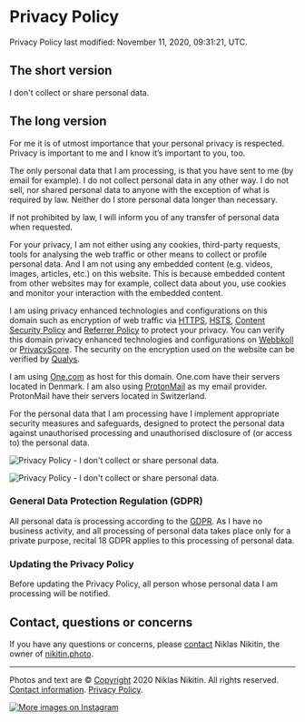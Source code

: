 Privacy Policy
==============

Privacy Policy last modified: November 11, 2020, 09:31:21, UTC.

The short version
-----------------

I don't collect or share personal data.

The long version
----------------

For me it is of utmost importance that your personal privacy is respected. Privacy is important to me and I know it’s important to you, too.

The only personal data that I am processing, is that you have sent to me (by email for example). I do not collect personal data in any other way. I do not sell, nor shared personal data to anyone with the exception of what is required by law. Neither do I store personal data longer than necessary.

If not prohibited by law, I will inform you of any transfer of personal data when requested.

For your privacy, I am not either using any cookies, third-party requests, tools for analysing the web traffic or other means to collect or profile personal data. And I am not using any embedded content (e.g. videos, images, articles, etc.) on this website. This is because embedded content from other websites may for example, collect data about you, use cookies and monitor your interaction with the embedded content.

I am using privacy enhanced technologies and configurations on this domain such as encryption of web traffic via [HTTPS](https://en.wikipedia.org/wiki/Hypertext_Transfer_Protocol_Secure), [HSTS](https://en.wikipedia.org/wiki/HTTP_Strict_Transport_Security#HSTS_mechanism_overview), [Content Security Policy](https://content-security-policy.com/) and [Referrer Policy](https://www.w3.org/TR/referrer-policy/) to protect your privacy. You can verify this domain privacy enhanced technologies and configurations on [Webbkoll](https://webbkoll.dataskydd.net/en/results?url=nikitin.photo) or [PrivacyScore](https://privacyscore.org/). The security on the encryption used on the website can be verified by [Qualys](https://www.ssllabs.com/ssltest/analyze.html?d=nikitin.photo&hideResults=on).

I am using [One.com](https://www.one.com/en/info/privacy-policy) as host for this domain. One.com have their servers located in Denmark. I am also using [ProtonMail](https://protonmail.com/privacy-policy) as my email provider. ProtonMail have their servers located in Switzerland.

For the personal data that I am processing have I implement appropriate security measures and safeguards, designed to protect the personal data against unauthorised processing and unauthorised disclosure of (or access to) the personal data.

![Privacy Policy - I don't collect or share personal data.](/images/gdpr1.png)

![Privacy Policy - I don't collect or share personal data.](/images/gdpr2.png)

### General Data Protection Regulation (GDPR)

All personal data is processing according to the [GDPR](https://eur-lex.europa.eu/legal-content/EN/TXT/HTML/?uri=CELEX:32016R0679&from=EN). As I have no business activity, and all processing of personal data takes place only for a private purpose, recital 18 GDPR applies to this processing of personal data.

### Updating the Privacy Policy

Before updating the Privacy Policy, all person whose personal data I am processing will be notified.

Contact, questions or concerns
------------------------------

If you have any questions or concerns, please [contact](https://www.nikitin.photo/contact/) Niklas Nikitin, the owner of [nikitin.photo](https://www.nikitin.photo/).

* * *

Photos and text are © [Copyright](https://www.nikitin.photo/copyright/ "Copyright information") 2020 Niklas Nikitin. All rights reserved. [Contact information](https://www.nikitin.photo/contact/ "To contact Niklas"). [Privacy Policy](https://www.nikitin.photo/privacy/ "Privacy policy").

[![More images on Instagram](/images/instagram-white.png)](https://www.instagram.com/nikitin.photo "More images on Instagram")